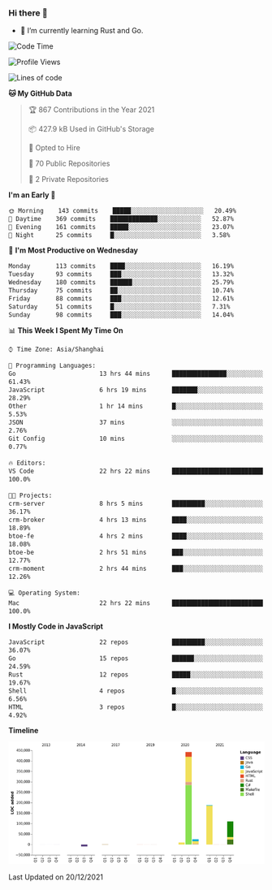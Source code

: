 ### Hi there 👋

- 🌱 I’m currently learning Rust and Go.

<!--START_SECTION:waka-->
![Code Time](http://img.shields.io/badge/Code%20Time-39%20hrs%2038%20mins-blue)

![Profile Views](http://img.shields.io/badge/Profile%20Views-12-blue)

![Lines of code](https://img.shields.io/badge/From%20Hello%20World%20I%27ve%20Written-769%20Thousand%20lines%20of%20code-blue)

**🐱 My GitHub Data** 

> 🏆 867 Contributions in the Year 2021
 > 
> 📦 427.9 kB Used in GitHub's Storage 
 > 
> 💼 Opted to Hire
 > 
> 📜 70 Public Repositories 
 > 
> 🔑 2 Private Repositories  
 > 
**I'm an Early 🐤** 

```text
🌞 Morning    143 commits    █████░░░░░░░░░░░░░░░░░░░░   20.49% 
🌆 Daytime    369 commits    █████████████░░░░░░░░░░░░   52.87% 
🌃 Evening    161 commits    █████░░░░░░░░░░░░░░░░░░░░   23.07% 
🌙 Night      25 commits     █░░░░░░░░░░░░░░░░░░░░░░░░   3.58%

```
📅 **I'm Most Productive on Wednesday** 

```text
Monday       113 commits    ████░░░░░░░░░░░░░░░░░░░░░   16.19% 
Tuesday      93 commits     ███░░░░░░░░░░░░░░░░░░░░░░   13.32% 
Wednesday    180 commits    ██████░░░░░░░░░░░░░░░░░░░   25.79% 
Thursday     75 commits     ██░░░░░░░░░░░░░░░░░░░░░░░   10.74% 
Friday       88 commits     ███░░░░░░░░░░░░░░░░░░░░░░   12.61% 
Saturday     51 commits     █░░░░░░░░░░░░░░░░░░░░░░░░   7.31% 
Sunday       98 commits     ███░░░░░░░░░░░░░░░░░░░░░░   14.04%

```


📊 **This Week I Spent My Time On** 

```text
⌚︎ Time Zone: Asia/Shanghai

💬 Programming Languages: 
Go                       13 hrs 44 mins      ███████████████░░░░░░░░░░   61.43% 
JavaScript               6 hrs 19 mins       ███████░░░░░░░░░░░░░░░░░░   28.29% 
Other                    1 hr 14 mins        █░░░░░░░░░░░░░░░░░░░░░░░░   5.53% 
JSON                     37 mins             ░░░░░░░░░░░░░░░░░░░░░░░░░   2.76% 
Git Config               10 mins             ░░░░░░░░░░░░░░░░░░░░░░░░░   0.77%

🔥 Editors: 
VS Code                  22 hrs 22 mins      █████████████████████████   100.0%

🐱‍💻 Projects: 
crm-server               8 hrs 5 mins        █████████░░░░░░░░░░░░░░░░   36.17% 
crm-broker               4 hrs 13 mins       ████░░░░░░░░░░░░░░░░░░░░░   18.89% 
btoe-fe                  4 hrs 2 mins        ████░░░░░░░░░░░░░░░░░░░░░   18.08% 
btoe-be                  2 hrs 51 mins       ███░░░░░░░░░░░░░░░░░░░░░░   12.77% 
crm-moment               2 hrs 44 mins       ███░░░░░░░░░░░░░░░░░░░░░░   12.26%

💻 Operating System: 
Mac                      22 hrs 22 mins      █████████████████████████   100.0%

```

**I Mostly Code in JavaScript** 

```text
JavaScript               22 repos            █████████░░░░░░░░░░░░░░░░   36.07% 
Go                       15 repos            ██████░░░░░░░░░░░░░░░░░░░   24.59% 
Rust                     12 repos            █████░░░░░░░░░░░░░░░░░░░░   19.67% 
Shell                    4 repos             █░░░░░░░░░░░░░░░░░░░░░░░░   6.56% 
HTML                     3 repos             █░░░░░░░░░░░░░░░░░░░░░░░░   4.92%

```


**Timeline**

![Chart not found](https://raw.githubusercontent.com/elton/elton/main/charts/bar_graph.png) 


 Last Updated on 20/12/2021
<!--END_SECTION:waka-->

<!--
**elton/elton** is a ✨ _special_ ✨ repository because its `README.md` (this file) appears on your GitHub profile.

Here are some ideas to get you started:

- 🔭 I’m currently working on ...
- 🌱 I’m currently learning ...
- 👯 I’m looking to collaborate on ...
- 🤔 I’m looking for help with ...
- 💬 Ask me about ...
- 📫 How to reach me: ...
- 😄 Pronouns: ...
- ⚡ Fun fact: ...
-->
